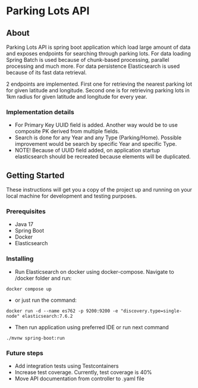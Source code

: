 # Parking Lots API

## About

Parking Lots API is spring boot application which load large amount of data and exposes endpoints for searching
through parking lots. For data loading Spring Batch is used because of chunk-based processing, parallel processing and much more.
For data persistence Elasticsearch is used because of its fast data retrieval. 

2 endpoints are implemented. First one for retrieving the nearest parking lot for given latitude and longitude.
Second one is for retrieving parking lots in 1km radius for given latitude and longitude for every year.

### Implementation details

- For Primary Key UUID field is added. Another way would be to use composite PK derived from multiple fields.
- Search is done for any Year and any Type (Parking/Home). Possible improvement would be search by specific Year 
and specific Type.
- NOTE! Because of UUID field added, on application startup elasticsearch should be recreated because elements will be duplicated.

## Getting Started

These instructions will get you a copy of the project up and running on your local machine for development and testing purposes.

### Prerequisites

- Java 17
- Spring Boot
- Docker
- Elasticsearch

### Installing

- Run Elasticsearch on docker using docker-compose. Navigate to /docker folder and run:

```
docker compose up
```

- or just run the command:

```
docker run -d --name es762 -p 9200:9200 -e "discovery.type=single-node" elasticsearch:7.6.2

```

- Then run application using preferred IDE or run next command

```
./mvnw spring-boot:run
```

### Future steps

- Add integration tests using Testcontainers
- Increase test coverage. Currently, test coverage is 40%
- Move API documentation from controller to .yaml file
